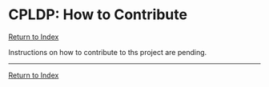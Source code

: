# CPLDP: How to Contribute

[Return to Index](../index.md)

Instructions on how to contribute to ths project are pending.

---

[Return to Index](../index.md)
